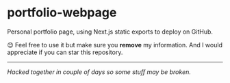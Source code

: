 # portfolio-webpage

Personal portfolio page, using Next.js static exports to deploy on GitHub.

:blush: Feel free to use it but make sure you **remove** my information. And I would appreciate if you can star this repository.

---

_Hacked together in couple of days so some stuff may be broken._
